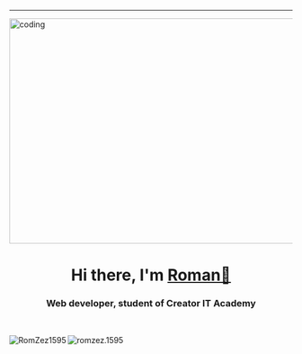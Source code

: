 <hr>
<img src="https://media.tenor.com/zMdZBjJ7gPkAAAAd/aesthetic-wallpaper.gif" alt="coding" width="1000" height="400" align="center">
<h1 align="center">Hi there, I'm <a href="https://romzez1595.github.io/Portfolio/" target="_blank">Roman👋</a> 
<h3 align="center">Web developer, student of Creator IT Academy</h3>
<br>
<p><img align="left" src="https://github-readme-stats.vercel.app/api/top-langs?username=RomZez1595&show_icons=true&locale=en&layout=compact" alt="RomZez1595" /></p>
<p align="left"> <img src="https://komarev.com/ghpvc/?username=RomZez1595&label=Profile%20views&color=0e75b6&style=flat" alt="romzez.1595" /> </p>
